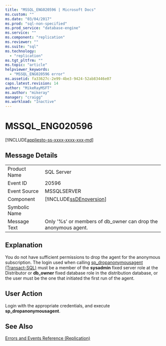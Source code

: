 ```yaml
---
title: "MSSQL_ENG020596 | Microsoft Docs"
ms.custom: ""
ms.date: "03/04/2017"
ms.prod: "sql-non-specified"
ms.prod_service: "database-engine"
ms.service: ""
ms.component: "replication"
ms.reviewer: ""
ms.suite: "sql"
ms.technology: 
  - "replication"
ms.tgt_pltfrm: ""
ms.topic: "article"
helpviewer_keywords: 
  - "MSSQL_ENG020596 error"
ms.assetid: fa33627c-2e99-4be3-9424-52ab83446e07
caps.latest.revision: 14
author: "MikeRayMSFT"
ms.author: "mikeray"
manager: "craigg"
ms.workload: "Inactive"
---
```

# MSSQL_ENG020596
[!INCLUDE[appliesto-ss-xxxx-xxxx-xxx-md](../../includes/appliesto-ss-xxxx-xxxx-xxx-md.md)]
    
## Message Details  
  
|||  
|-|-|  
|Product Name|SQL Server|  
|Event ID|20596|  
|Event Source|MSSQLSERVER|  
|Component|[!INCLUDE[ssDEnoversion](../../includes/ssdenoversion-md.md)]|  
|Symbolic Name||  
|Message Text|Only '%s' or members of db_owner can drop the anonymous agent.|  
  
## Explanation  
 You do not have sufficient permissions to drop the agent for the anonymous subscription. The login used when calling [sp_dropanonymousagent &#40;Transact-SQL&#41;](../../relational-databases/system-stored-procedures/sp-dropanonymousagent-transact-sql.md) must be a member of the **sysadmin** fixed server role at the Distributor or **db_owner** fixed database role in the distribution database, or the user must be the one that initiated the first run of the agent.  
  
## User Action  
 Login with the appropriate credentials, and execute **sp_dropanonymousagent**.  
  
## See Also  
 [Errors and Events Reference &#40;Replication&#41;](../../relational-databases/replication/errors-and-events-reference-replication.md)  
  
  
